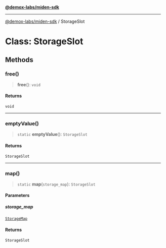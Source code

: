 [**@demox-labs/miden-sdk**](../README.md)

***

[@demox-labs/miden-sdk](../README.md) / StorageSlot

# Class: StorageSlot

## Methods

### free()

> **free**(): `void`

#### Returns

`void`

***

### emptyValue()

> `static` **emptyValue**(): `StorageSlot`

#### Returns

`StorageSlot`

***

### map()

> `static` **map**(`storage_map`): `StorageSlot`

#### Parameters

##### storage\_map

[`StorageMap`](StorageMap.md)

#### Returns

`StorageSlot`
